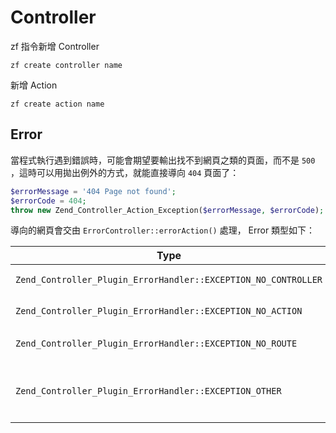 # Controller

zf 指令新增 Controller

    zf create controller name

新增 Action

    zf create action name

## Error

當程式執行遇到錯誤時，可能會期望要輸出找不到網頁之類的頁面，而不是 `500` ，這時可以用拋出例外的方式，就能直接導向 `404` 頁面了：

```php
$errorMessage = '404 Page not found';
$errorCode = 404;
throw new Zend_Controller_Action_Exception($errorMessage, $errorCode);
```

導向的網頁會交由 `ErrorController::errorAction()` 處理， Error 類型如下：

|  Type  |  Description  |
|  ----  |  -----------  |
| `Zend_Controller_Plugin_ErrorHandler::EXCEPTION_NO_CONTROLLER` | 找不到 Controller |
| `Zend_Controller_Plugin_ErrorHandler::EXCEPTION_NO_ACTION` | 找不到 Action |
| `Zend_Controller_Plugin_ErrorHandler::EXCEPTION_NO_ROUTE` | 沒有可用的的 Router |
| `Zend_Controller_Plugin_ErrorHandler::EXCEPTION_OTHER` | 其他 Exception ，通常這就算是 500 了 |
